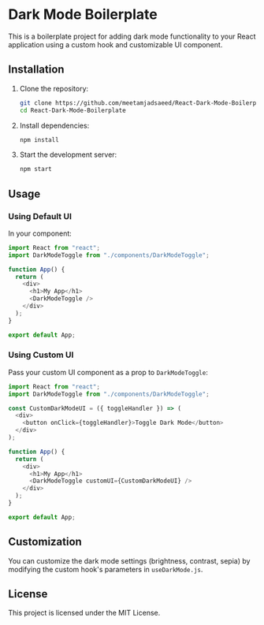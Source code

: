 # Dark Mode Boilerplate

This is a boilerplate project for adding dark mode functionality to your React application using a custom hook and customizable UI component.

## Installation

1. Clone the repository:

   ```bash
   git clone https://github.com/meetamjadsaeed/React-Dark-Mode-Boilerplate.git
   cd React-Dark-Mode-Boilerplate
   ```

2. Install dependencies:

   ```bash
   npm install
   ```

3. Start the development server:
   ```bash
   npm start
   ```

## Usage

### Using Default UI

In your component:

```javascript
import React from "react";
import DarkModeToggle from "./components/DarkModeToggle";

function App() {
  return (
    <div>
      <h1>My App</h1>
      <DarkModeToggle />
    </div>
  );
}

export default App;
```

### Using Custom UI

Pass your custom UI component as a prop to `DarkModeToggle`:

```javascript
import React from "react";
import DarkModeToggle from "./components/DarkModeToggle";

const CustomDarkModeUI = ({ toggleHandler }) => (
  <div>
    <button onClick={toggleHandler}>Toggle Dark Mode</button>
  </div>
);

function App() {
  return (
    <div>
      <h1>My App</h1>
      <DarkModeToggle customUI={CustomDarkModeUI} />
    </div>
  );
}

export default App;
```

## Customization

You can customize the dark mode settings (brightness, contrast, sepia) by modifying the custom hook's parameters in `useDarkMode.js`.

## License

This project is licensed under the MIT License.
